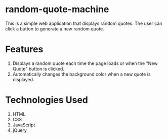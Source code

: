 # random-quote-machine
This is a simple web application that displays random quotes. The user can click a button to generate a new random quote.

# Features
1) Displays a random quote each time the page loads or when the "New Quote" button is clicked.
2) Automatically changes the background color when a new quote is displayed.

# Technologies Used
1) HTML
2) CSS
3) JavaScript
4) jQuery

